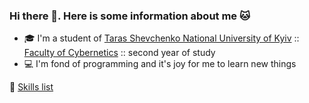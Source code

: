### Hi there 👋. Here is some information about me 🐱

- 🎓 I'm a student of [Taras Shevchenko National University of Kyiv](http://www.univ.kiev.ua/en/) :: [Faculty of Cybernetics](http://csc.knu.ua/en/) :: second year of study
- 💻 I'm fond of programming and it's joy for me to learn new things

📃 [Skills list](https://meowningmaster.notion.site/90d38880d0ea43f1a4ad9f4b4c2ae905?v=aa8875cf8a0c48f08505b8555240db53)
